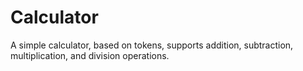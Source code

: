 # Calculator
A simple calculator, based on tokens, supports addition, subtraction, multiplication, and division operations.

